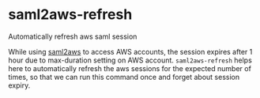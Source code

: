 # saml2aws-refresh

Automatically refresh aws saml session

While using [saml2aws](https://github.com/Versent/saml2aws) to access AWS accounts, the session expires after 1 hour due to max-duration setting on AWS account. `saml2aws-refresh` helps here to automatically refresh the aws sessions for the expected number of times, so that we can run this command once and forget about session expiry.  

